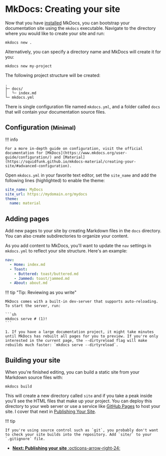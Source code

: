 # MkDocs: Creating your site

Now that you have [installed](./getting-started.md) MkDocs, you can bootstrap your documentation site using the `mkdocs` executable. Navigate to the directory where you would like to create your site and run:

```
mkdocs new .
```

Alternatively, you can specify a directory name and MkDocs will create it for you:

```
mkdocs new my-project
```

The following project structure will be created:

```
.
├─ docs/
│  └─ index.md
└─ mkdocs.yml
```

There is single configuration file named `mkdocs.yml`, and a folder called `docs` that will contain your documentation source files.

## Configuration <small>(Minimal)</small>

!!! info 

    For a more in-depth guide on configuration, visit the official documentation for [MkDocs](https://www.mkdocs.org/user-guide/configuration/) and [Material](https://squidfunk.github.io/mkdocs-material/creating-your-site/#advanced-configuration).

Open `mkdocs.yml` in your favorite text editor, set the `site_name` and add the following lines (highlighted) to enable the theme:

```yaml hl_lines="3-4"
site_name: MyDocs
site_url: https://mydomain.org/mydocs
theme:
  name: material
```

## Adding pages

Add new pages to your site by creating Markdown files in the `docs` directory. You can also create subdirectories to organize your content. 

As you add content to MkDocs, you'll want to update the `nav` settings in `mkdocs.yml` to reflect your site structure. Here's an example:

```yaml
nav:
  - Home: index.md
  - Toast:
    - Buttered: toast/buttered.md
    - Jammed: toast/jammed.md
  - About: about.md
```

!!! tip "Tip: Reviewing as you write"

    MkDocs comes with a built-in dev-server that supports auto-reloading. To start the server, run:

    ```sh
    mkdocs serve # (1)!
    ```

    1. If you have a large documentation project, it might take minutes until MkDocs has rebuilt all pages for you to preview. If you're only interested in the current page, the --dirtyreload flag will make rebuilds much faster: `mkdocs serve --dirtyreload`.

## Building your site

When you're finished editing, you can build a static site from your Markdown source files with:

```
mkdocs build
```

This will create a new directory called `site` and if you take a peak inside you'll see the HTML files that make up your project. You can deploy this directory to your web server or use a service like [GitHub Pages](https://pages.github.com/) to host your site. I cover that next in [Publishing Your Site](./publishing.md).

!!! tip 

    If you're using source control such as `git`, you probably don't want to check your site builds into the repository. Add `site/` to your `.gitignore` file.

<div class="grid cards" markdown>

-   [__Next: Publishing your site__ :octicons-arrow-right-24:](publishing.md)

</div>